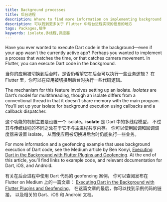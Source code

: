 ```yaml
---
title: Background processes
title: 后台进程
description: Where to find more information on implementing background processes in Flutter.
description: 可以找到更多关于 Flutter 中后台进程实现的信息的地方
tags: Packages,插件
keywords: isolate,多线程,调度器
---
```


Have you ever wanted to execute Dart code in the background—even if
your app wasn’t the currently active app? Perhaps you wanted to implement
a process that watches the time, or that catches camera movement.
In Flutter, you can execute Dart code in the background.

当你的应用被切换到后台时，是否仍希望它在后台可以执行一些业务逻辑？
在 Flutter 里，你可以在应用被切换到后台时执行一些代码逻辑。

The mechanism for this feature involves setting up an isolate. _Isolates_
are Dart’s model for multithreading, though an isolate differs from a
conventional thread in that it doesn’t share memory with the main program.
You’ll set up your isolate for background execution using callbacks and
a callback dispatcher.

这个功能的机制主要是设置一个 isolate。**isolate** 是 Dart 中的多线程模型，
不过其与传统线程的不同之处在于它不与主进程共享内存。
你可以使用回调和回调调度器来设置 isolate，
从而使应用被切换进后台时仍能执行一些业务。

For more information and a geofencing example that uses background
execution of Dart code, see the Medium article by Ben Konyi,
[Executing Dart in the Background with Flutter Plugins and
Geofencing][background-processes].  At the end of this article,
you’ll find links to example code, and relevant documentation for Dart,
iOS, and Android.

有关在后台进程中使用 Dart 代码的 geofencing 案例，
你可以查阅发布在 Flutter on Medium 上的一篇文章：
[Executing Dart in the Background with Flutter Plugins and Geofencing][background-processes]。
在这篇文章的最后，你可以找到示例代码的链接，
以及相关的 Dart、iOS 和 Android 文档。

[background-processes]: {{site.flutter-medium}}/executing-dart-in-the-background-with-flutter-plugins-and-geofencing-2b3e40a1a124
